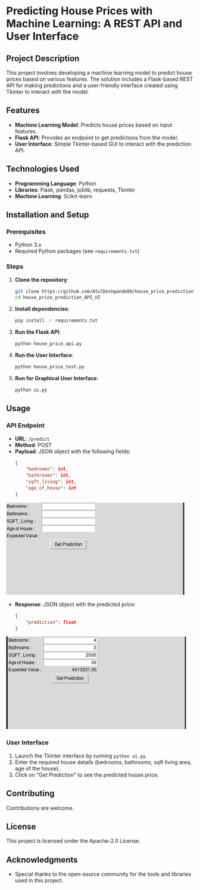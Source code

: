 # Predicting House Prices with Machine Learning: A REST API and User Interface

## Project Description
This project involves developing a machine learning model to predict house prices based on various features. The solution includes a Flask-based REST API for making predictions and a user-friendly interface created using Tkinter to interact with the model.

## Features
- **Machine Learning Model**: Predicts house prices based on input features.
- **Flask API**: Provides an endpoint to get predictions from the model.
- **User Interface**: Simple Tkinter-based GUI to interact with the prediction API.

## Technologies Used
- **Programming Language**: Python
- **Libraries**: Flask, pandas, joblib, requests, Tkinter
- **Machine Learning**: Scikit-learn

## Installation and Setup

### Prerequisites
- Python 3.x
- Required Python packages (see `requirements.txt`)

### Steps
1. **Clone the repository**:
    ```bash
    git clone https://github.com/AtulDeshpande09/house_price_prediction_API_UI.git
    cd house_price_prediction_API_UI
    ```

2. **Install dependencies**:
    ```bash
    pip install -r requirements.txt
    ```

3. **Run the Flask API**:
    ```bash
    python house_price_api.py
    ```

4. **Run the User Interface**:
    ```bash
    python house_price_test.py
    ```

5. **Run for Graphical User Interface**:
    ```bash
    python ui.py
    ```

## Usage

### API Endpoint
- **URL**: `/predict`
- **Method**: POST
- **Payload**: JSON object with the following fields:
    ```json
    {
        "bedrooms": int,
        "bathrooms": int,
        "sqft_living": int,
        "age_of_house": int
    }
    ```
![alt text](https://github.com/AtulDeshpande09/house_price_prediction_API_UI/blob/main/gui1.png)
- **Response**: JSON object with the predicted price:
    ```json
    {
        "prediction": float
    }
    ```
![alt text](https://github.com/AtulDeshpande09/house_price_prediction_API_UI/blob/main/gui2.png)

### User Interface
1. Launch the Tkinter interface by running `python ui.py`.
2. Enter the required house details (bedrooms, bathrooms, sqft living area, age of the house).
3. Click on "Get Prediction" to see the predicted house price.

## Contributing
Contributions are welcome.

## License
This project is licensed under the Apache-2.0 License.

## Acknowledgments
- Special thanks to the open-source community for the tools and libraries used in this project.
